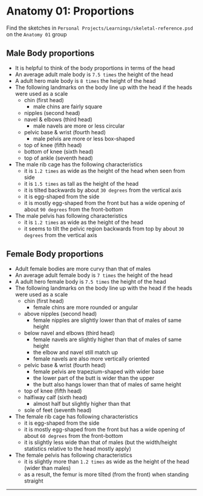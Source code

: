 # Anatomy 01: Proportions

Find the sketches in `Personal Projects/Learnings/skeletal-reference.psd` on the `Anatomy 01` group

## Male Body proportions

- It is helpful to think of the body proportions in terms of the head
- An average adult male body is `7.5 times` the height of the head
- A adult hero male body is `8 times` the height of the head
- The following landmarks on the body line up with the head if the heads were used as a scale
  - chin (first head)
    - male chins are fairly square
  - nipples (second head)
  - navel & elbows (third head)
    - male navels are more or less circular
  - pelvic base & wrist (fourth head)
    - male pelvis are more or less box-shaped
  - top of knee (fifth head)
  - bottom of knee (sixth head)
  - top of ankle (seventh head)
- The male rib cage has the following characteristics
  - it is `1.2 times` as wide as the height of the head when seen from side
  - it is `1.5 times` as tall as the height of the head
  - it is tilted backwards by about `30 degrees` from the vertical axis
  - it is egg-shaped from the side
  - it is mostly egg-shaped from the front but has a wide opening of about `90 degrees` from the front-bottom
- The male pelvis has following characteristics
  - it is `1.2 times` as wide as the height of the head
  - it seems to tilt the pelvic region backwards from top by about `30 degrees` from the vertical axis

## Female Body proportions

- Adult female bodies are more curvy than that of males
- An average adult female body is `7 times` the height of the head
- A adult hero female body is `7.5 times` the height of the head
- The following landmarks on the body line up with the head if the heads were used as a scale
  - chin (first head)
    - female chins are more rounded or angular
  - above nipples (second head) 
    - female nipples are slightly lower than that of males of same height
  - below navel and elbows (third head) 
    - female navels are slightly higher than that of males of same height 
    - the elbow and navel still match up
    - female navels are also more vertically oriented
  - pelvic base & wrist (fourth head)
    - female pelvis are trapezium-shaped with wider base
    - the lower part of the butt is wider than the upper
    - the butt also hangs lower than that of males of same height
  - top of knee (fifth head)
  - halfiway calf (sixth head)
    - almost half but slightly higher than that
  - sole of feet (seventh head)
- The female rib cage has following characteristics
  - it is egg-shaped from the side
  - it is mostly egg-shaped from the front but has a wide opening of about `60 degrees` from the front-bottom
  - it is slightly less wide than that of males (but the width/height statistics relative to the head mostly apply)
- The female pelvis has following characteristics
  - it is slightly more than `1.2 times` as wide as the height of the head (wider than males)
  - as a result, the femur is more tilted (from the front) when standing straight

---
